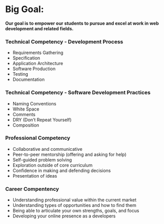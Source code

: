 # Big Goal:

**Our goal is to empower our students to pursue and excel at work in web development and related fields.**

### Technical Competency - Development Process
* Requirements Gathering
* Specification
* Application Architecture
* Software Production
* Testing
* Documentation

### Technical Competency - Software Development Practices
* Naming Conventions
* White Space
* Comments
* DRY (Don’t Repeat Yourself)
* Composition

### Professional Competency
* Collaborative and communicative
* Peer-to-peer mentorship (offering and asking for help)
* Self-guided problem solving
* Exploration outside of core curriculum
* Confidence in making and defending decisions
* Presentation of ideas

### Career Compentency
* Understanding professional value within the current market
* Understanding types of opportunities and how to find them
* Being able to articulate your own strengths, goals, and focus
* Developing your online presence as a developers
